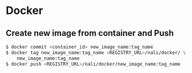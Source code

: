 # Docker

## Create new image from container and Push

```bash
$ docker commit <container_id> new_image_name:tag_name
$ docker tag new_image_name:tag_name <REGISTRY_URL>/nali/docker/ \
    new_image_name:tag_name
$ docker push <REGISTRY_URL>/nali/docker/new_image_name:tag_name
```

